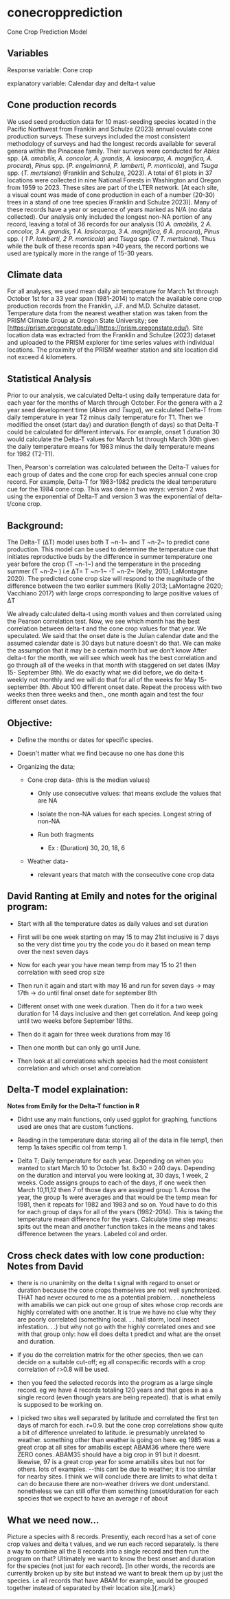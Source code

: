 # conecropprediction
Cone Crop Prediction Model

## Variables

Response variable: Cone crop

explanatory variable: Calendar day and delta-t value

## Cone production records

We used seed production data for 10 mast-seeding species located in the
Pacific Northwest from Franklin and Schulze (2023) annual ovulate cone
production surveys. These surveys included the most consistent
methodology of surveys and had the longest records available for several
genera within the Pinaceae family. Their surveys were conducted for
*Abies* spp. (*A. amabilis, A. concolor, A. grandis, A. lasiocarpa, A.
magnifica, A. procera*), *Pinus* spp. (*P. engelmannii, P. lamberti, P.
monticola*), and *Tsuga* spp. (*T. mertsiana*) (Franklin and Schulze,
2023). A total of 61 plots in 37 locations were collected in nine
National Forests in Washington and Oregon from 1959 to 2023. These sites
are part of the LTER network. [At each site, a visual count was made of
cone production in each of a number (20-30) trees in a stand of one tree
species (Franklin and Schulze 2023)]. Many of these records have
a year or sequence of years marked as N/A (no data collected). Our
analysis only included the longest non-NA portion of any record, leaving
a total of 36 records for our analysis (10 *A. amabilis,* 2 *A.
concolor, 3 A. grandis, 1 A. lasiocarpa, 3 A. magnifica, 6 A. procera*),
*Pinus* spp. ( *1 P. lamberti, 2 P. monticola*) and *Tsuga* spp. (7 *T.
mertsiana*). Thus while the bulk of these records span >40 years, the
record portions we used are typically more in the range of 15-30 years.

## Climate data

For all analyses, we used mean daily air temperature for March 1st
through October 1st for a 33 year span (1981-2014) to match the
available cone crop production records from the Franklin, J.F. and M.D.
Schulze dataset. Temperature data from the nearest weather station was
taken from the PRISM Climate Group at Oregon State University; see
[https://prism.oregonstate.edu/](https://prism.oregonstate.edu/).
Site location data was extracted from the Franklin and Schulze (2023)
dataset and uploaded to the PRISM explorer for time series values with
individual locations. The proximity of the PRISM weather station and
site location did not exceed 4 kilometers.

## Statistical Analysis

Prior to our analysis, we calculated Delta-t using daily temperature
data for each year for the months of March through October. For the
genera with a 2 year seed development time (*Abies and Tsuga*), we
calculated Delta-T from daily temperature in year T2 minus daily
temperature for T1. Then we modified the onset (start day) and duration
(length of days) so that Delta-T could be calculated for different
intervals. For example, onset 1 duration 30 would calculate the Delta-T
values for March 1st through March 30th given the daily temperature
means for 1983 minus the daily temperature means for 1982 (T2-T1).

Then, Pearson's correlation was calculated between the Delta-T values
for each group of dates and the cone crop for each species annual cone
crop record. For example, Delta-T for 1983-1982 predicts the ideal
temperature cue for the 1984 cone crop. This was done in two ways:
version 2 was using the exponential of Delta-T and version 3 was the
exponential of delta-t/cone crop.

## Background:

The Delta-T (ΔT) model uses both T ~n-1~ and T ~n-2~ to predict cone
production. This model can be used to determine the temperature cue that
initiates reproductive buds by the difference in summer temperature one
year before the crop (T ~n-1~) and the temperature in the preceding
summer (T ~n-2~ ) i.e ΔT= T ~n-1~ -T ~n-2~ (Kelly, 2013; LaMontagne
2020). The predicted cone crop size will respond to the magnitude of the
difference between the two earlier summers (Kelly 2013; LaMontagne 2020;
Vacchiano 2017) with large crops corresponding to large positive values
of ΔT

We already calculated delta-t using month values and then correlated
using the Pearson correlation test. Now, we see which month has the best
correlation between delta-t and the cone crop values for that year. We
speculated. We said that the onset date is the Julian calendar date and
the assumed calendar date is 30 days but nature doesn't do that. We can
make the assumption that it may be a certain month but we don't know
After delta-t for the month, we will see which week has the best
correlation and go through all of the weeks in that month with staggered
on set dates (May 15- September 8th). We do exactly what we did before,
we do delta-t weekly not monthly and we will do that for all of the
weeks for May 15- september 8th. About 100 different onset date. Repeat
the process with two weeks then three weeks and then., one month again
and test the four different onset dates.

## Objective:

-   Define the months or dates for specific species.

-   Doesn't matter what we find because no one has done this

-   Organizing the data;

    -   Cone crop data- (this is the median values)

        -   Only use consecutive values: that means exclude the values
            that are NA

        -   Isolate the non-NA values for each species. Longest string
            of non-NA

        -   Run both fragments

            -   Ex : (Duration) 30, 20, 18, 6

    -   Weather data-

        -   relevant years that match with the consecutive cone crop
            data

## David Ranting at Emily and notes for the original program:

-   Start with all the temperature dates as daily values and set
    duration

-   First will be one week starting on may 15 to may 21st inclusive is 7
    days so the very dist time you try the code you do it based on mean
    temp over the next seven days

-   Now for each year you have mean temp from may 15 to 21 then
    correlation with seed crop size

-   Then run it again and start with may 16 and run for seven days → may
    17th → do until final onset date for september 8th

-   Different onset with one week duration. Then do it for a two week
    duration for 14 days inclusive and then get correlation. And keep
    going until two weeks before September 18ths.

-   Then do it again for three week durations from may 16

-   Then one month but can only go until June.

-   Then look at all correlations which species had the most consistent
    correlation and which onset and correlation

## Delta-T model explaination:

**Notes from Emily for the Delta-T function in R**

-   Didnt use any main functions, only used ggplot for graphing,
    functions used are ones that are custom functions.

-   Reading in the temperature data: storing all of the data in file
    temp1, then temp 1a takes specific col from temp 1.

-   Delta T; Daily temperature for each year. Depending on when you
    wanted to start March 10 to October 1st. 8x30 = 240 days. Depending
    on the duration and interval you were looking at, 30 days, 1 week, 2
    weeks. Code assigns groups to each of the days, if one week then
    March 10,11,12 then 7 of those days are assigned group 1. Across the
    year, the group 1s were averages and that would be the temp mean for
    1981, then it repeats for 1982 and 1983 and so on. Youd have to do
    this for each group of days for all of the years (1982-2014). This
    is taking the temperature mean difference for the years. Calculate
    time step means: spits out the mean and another function takes in
    the means and takes difference between the years. Labeled col and
    order.

## Cross check dates with low cone production: Notes from David

-   there is no unanimity on the delta t signal with regard to onset or
    duration because the cone crops themselves are not well
    synchronized. THAT had never occured to me as a potential problem. .
    . nonetheless with amabilis we can pick out one group of sites whose
    crop records are highly correlated with one another. It is true we
    have no clue why they are poorly correlated (something local. . .
    hail storm, local insect infestation. . .) but why not go with the
    highly correlated ones and see with that group only: how ell does
    delta t predict and what are the onset and duration.

-   if you do the correlation matrix for the other species, then we can
    decide on a suitable cut-off; eg all conspecific records with a crop
    correlation of r>0.8 will be used.

-   then you feed the selected records into the program as a large
    single record. eg we have 4 records totaling 120 years and that goes
    in as a single record (even though years are being repeated). that
    is what emily is supposed to be working on.

-   I picked two sites well separated by latitude and correlated the
    first ten days of march for each. r=0.9. but the cone crop
    correlations show quite a bit of difference unrelated to latitude.
    ie presumably unrelated to weather. something other than weather is
    going on here. eg 1985 was a great crop at all sites for amabilis
    except ABAM36 where there were ZERO cones. ABAM35 should have a big
    crop in 91 but it doesnt. likewise, 97 is a great crop year for some
    amabilis sites but not for others. lots of examples. --this cant be
    due to weather; it is too similar for nearby sites. I think we will
    conclude there are limits to what delta t can do because there are
    non-weather drivers we dont understand. nonetheless we can still
    offer them something (onset/duration for each species that we expect
    to have an average r of about

## What we need now...

Picture a species with 8 records. Presently, each record has a set of
cone crop values and delta t values, and we run each record separately.
Is there a way to combine all the 8 records into a single record and
then run the program on that? Ultimately we want to know the best onset
and duration for the species (not just for each record). [In other
words, the records are currently broken up by site but instead we want
to break them up by just the species. i.e all records that have ABAM for
example, would be grouped together instead of separated by their
location site.]{.mark}
